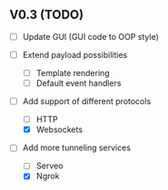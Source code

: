 ## V0.3 (TODO)

- [ ] Update GUI (GUI code to OOP style)

- [ ] Extend payload possibilities
    - [ ] Template rendering
    - [ ] Default event handlers

- [ ] Add support of different protocols
    - [ ] HTTP
    - [x] Websockets

- [ ] Add more tunneling services
    - [ ] Serveo
    - [x] Ngrok